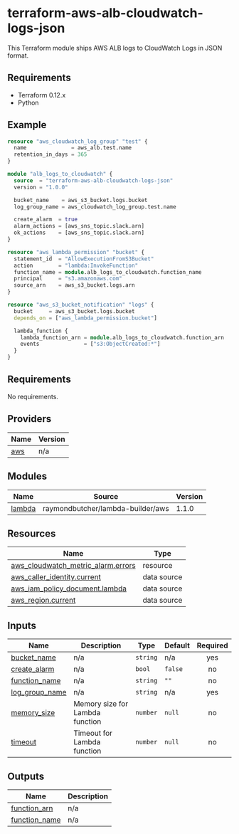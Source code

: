 # terraform-aws-alb-cloudwatch-logs-json

This Terraform module ships AWS ALB logs to CloudWatch Logs in JSON format.

## Requirements

* Terraform 0.12.x
* Python

## Example

```tf
resource "aws_cloudwatch_log_group" "test" {
  name              = aws_alb.test.name
  retention_in_days = 365
}

module "alb_logs_to_cloudwatch" {
  source  = "terraform-aws-alb-cloudwatch-logs-json"
  version = "1.0.0"

  bucket_name    = aws_s3_bucket.logs.bucket
  log_group_name = aws_cloudwatch_log_group.test.name

  create_alarm  = true
  alarm_actions = [aws_sns_topic.slack.arn]
  ok_actions    = [aws_sns_topic.slack.arn]
}

resource "aws_lambda_permission" "bucket" {
  statement_id  = "AllowExecutionFromS3Bucket"
  action        = "lambda:InvokeFunction"
  function_name = module.alb_logs_to_cloudwatch.function_name
  principal     = "s3.amazonaws.com"
  source_arn    = aws_s3_bucket.logs.arn
}

resource "aws_s3_bucket_notification" "logs" {
  bucket     = aws_s3_bucket.logs.bucket
  depends_on = ["aws_lambda_permission.bucket"]

  lambda_function {
    lambda_function_arn = module.alb_logs_to_cloudwatch.function_arn
    events              = ["s3:ObjectCreated:*"]
  }
}
```
<!-- BEGINNING OF PRE-COMMIT-TERRAFORM DOCS HOOK -->
## Requirements

No requirements.

## Providers

| Name | Version |
|------|---------|
| <a name="provider_aws"></a> [aws](#provider\_aws) | n/a |

## Modules

| Name | Source | Version |
|------|--------|---------|
| <a name="module_lambda"></a> [lambda](#module\_lambda) | raymondbutcher/lambda-builder/aws | 1.1.0 |

## Resources

| Name | Type |
|------|------|
| [aws_cloudwatch_metric_alarm.errors](https://registry.terraform.io/providers/hashicorp/aws/latest/docs/resources/cloudwatch_metric_alarm) | resource |
| [aws_caller_identity.current](https://registry.terraform.io/providers/hashicorp/aws/latest/docs/data-sources/caller_identity) | data source |
| [aws_iam_policy_document.lambda](https://registry.terraform.io/providers/hashicorp/aws/latest/docs/data-sources/iam_policy_document) | data source |
| [aws_region.current](https://registry.terraform.io/providers/hashicorp/aws/latest/docs/data-sources/region) | data source |

## Inputs

| Name | Description | Type | Default | Required |
|------|-------------|------|---------|:--------:|
| <a name="input_bucket_name"></a> [bucket\_name](#input\_bucket\_name) | n/a | `string` | n/a | yes |
| <a name="input_create_alarm"></a> [create\_alarm](#input\_create\_alarm) | n/a | `bool` | `false` | no |
| <a name="input_function_name"></a> [function\_name](#input\_function\_name) | n/a | `string` | `""` | no |
| <a name="input_log_group_name"></a> [log\_group\_name](#input\_log\_group\_name) | n/a | `string` | n/a | yes |
| <a name="input_memory_size"></a> [memory\_size](#input\_memory\_size) | Memory size for Lambda function | `number` | `null` | no |
| <a name="input_timeout"></a> [timeout](#input\_timeout) | Timeout for Lambda function | `number` | `null` | no |

## Outputs

| Name | Description |
|------|-------------|
| <a name="output_function_arn"></a> [function\_arn](#output\_function\_arn) | n/a |
| <a name="output_function_name"></a> [function\_name](#output\_function\_name) | n/a |
<!-- END OF PRE-COMMIT-TERRAFORM DOCS HOOK -->
